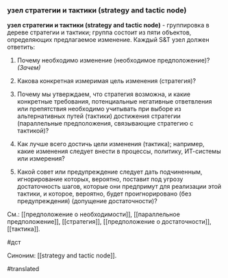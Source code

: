 ### узел стратегии и тактики (strategy and tactic node)

**узел стратегии и тактики (strategy and tactic node)** - группировка в дереве стратегии и тактики; группа состоит из пяти объектов, определяющих предлагаемое изменение. Каждый S&T узел должен ответить:

1. Почему необходимо изменение (необходимое предположение)? *(Зачем)*

2. Какова конкретная измеримая цель изменения (стратегия)?

3. Почему мы утверждаем, что стратегия возможна, и какие конкретные требования, потенциальные негативные ответвления или препятствия необходимо учитывать при выборе из альтернативных путей (тактики) достижения стратегии (параллельные предположения, связывающие стратегию с тактикой)?

4. Как лучше всего достичь цели изменения (тактика); например, какие изменения следует внести в процессы, политику, ИТ-системы или измерения?

5. Какой совет или предупреждение следует дать подчиненным, игнорирование которых, вероятно, поставит под угрозу достаточность шагов, которые они предпримут для реализации этой тактики, и которое, вероятно, будет проигнорировано (без предупреждения) (допущение достаточности)?

См.: [[предположение о необходимости]], [[параллельное предположение]], [[стратегия]], [[предположение о достаточности]], [[тактика]].

#дст

Синоним: [[strategy and tactic node]].

#translated
